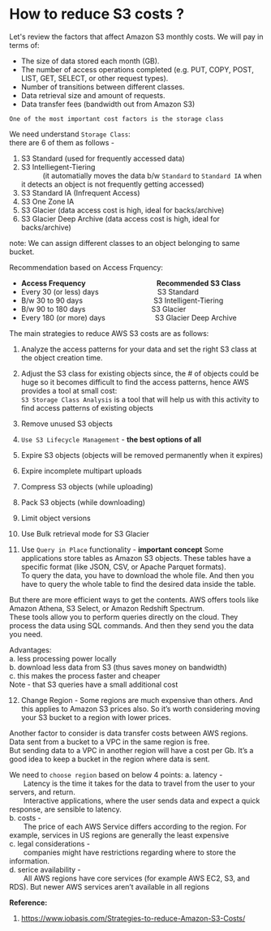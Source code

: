 # How to reduce S3 costs ? 

Let's review the factors that affect Amazon S3 monthly costs. We will pay in terms of:  

- The size of data stored each month (GB).
- The number of access operations completed (e.g. PUT, COPY, POST, LIST, GET, SELECT, or other request types).
- Number of transitions between different classes.
- Data retrieval size and amount of requests.
- Data transfer fees (bandwidth out from Amazon S3)

`One of the most important cost factors is the storage class`  

We need understand `Storage Class`:  
there are 6 of them as follows -  
1. S3 Standard  (used for frequently accessed data)
2. S3 Intelliegent-Tiering  
   (it automatially moves the data b/w `Standard` to `Standard IA` when it detects an object is not frequently getting accessed)  
3. S3 Standard IA (Infrequent Access)
4. S3 One Zone IA
5. S3 Glacier (data access cost is high, ideal for backs/archive)
6. S3 Glacier Deep Archive (data access cost is high, ideal for backs/archive)

note:  We can assign different classes to an object belonging to same bucket.  

Recommendation based on Access Frquency:  
- **Access Frequency**          **Recommended S3 Class**
- Every 30 (or less) days         S3 Standard
- B/w 30 to 90 days          S3 Intelligent-Tiering
- B/w 90 to 180 days             S3 Glacier
- Every 180 (or more) days       S3 Glacier Deep Archive  

The main strategies to reduce AWS S3 costs are as follows:  

1. Analyze the access patterns for your data and set the right S3 class at the object creation time.
2. Adjust the S3 class for existing objects
since, the # of objects could be huge so it becomes difficult to find the access patterns, hence AWS provides a tool at small cost:  
`S3 Storage Class Analysis` is a tool that will help us with this activity to find access patterns of existing objects  
3. Remove unused S3 objects  
4. `Use S3 Lifecycle Management` - **the best options of all**
5. Expire S3 objects (objects will be removed permanently when it expires)
6. Expire incomplete multipart uploads
7. Compress S3 objects (while uploading)
8. Pack S3 objects (while downloading)
9. Limit object versions
10. Use Bulk retrieval mode for S3 Glacier

11. Use `Query in Place` functionality - **important concept**
Some applications store tables as Amazon S3 objects. These tables have a specific format (like JSON, CSV, or Apache Parquet formats).  
To query the data, you have to download the whole file. And then you have to query the whole table to find the desired data inside the table.  

But there are more efficient ways to get the contents. AWS offers tools like Amazon Athena, S3 Select, or Amazon Redshift Spectrum.  
These tools allow you to perform queries directly on the cloud. They process the data using SQL commands. And then they send you the data you need.  

Advantages:  
a. less processing power locally  
b. download less data from S3 (thus saves money on bandwidth)  
c. this makes the process faster and cheaper  
Note -  that S3 queries have a small additional cost  

12. Change Region - 
Some regions are much expensive than others. And this applies to Amazon S3 prices also. So it’s worth considering moving your S3 bucket to a region with lower prices.  

Another factor to consider is data transfer costs between AWS regions. Data sent from a bucket to a VPC in the same region is free.  
But sending data to a VPC in another region will have a cost per Gb. It’s a good idea to keep a bucket in the region where data is sent.  

We need to `choose region` based on below 4 points:
a. latency -   
  Latency is the time it takes for the data to travel from the user to your servers, and return.  
  Interactive applications, where the user sends data and expect a quick response, are sensible to latency.  
b. costs -  
  The price of each AWS Service differs according to the region. For example, services in US regions are generally the least expensive  
c. legal considerations -  
  companies might have restrictions regarding where to store the information.  
d. serice availability -  
  All AWS regions have core services (for example AWS EC2, S3, and RDS). But newer AWS services aren’t available in all regions  

**Reference:**  
1. https://www.iobasis.com/Strategies-to-reduce-Amazon-S3-Costs/


